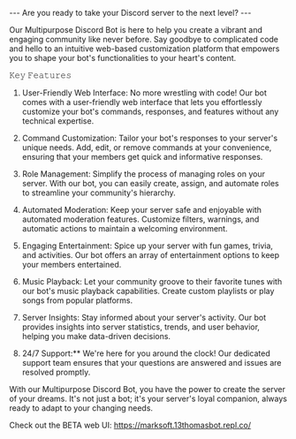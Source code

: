 --- Are you ready to take your Discord server to the next level? ---


Our Multipurpose Discord Bot is here to help you create a vibrant and engaging community like never before. Say goodbye to complicated code and hello to an intuitive web-based customization platform that empowers you to shape your bot's functionalities to your heart's content.


𝙺𝚎𝚢 𝙵𝚎𝚊𝚝𝚞𝚛𝚎𝚜


1. User-Friendly Web Interface: No more wrestling with code! Our bot comes with a user-friendly web interface that lets you effortlessly customize your bot's commands, responses, and features without any technical expertise.

2. Command Customization: Tailor your bot's responses to your server's unique needs. Add, edit, or remove commands at your convenience, ensuring that your members get quick and informative responses.

3. Role Management: Simplify the process of managing roles on your server. With our bot, you can easily create, assign, and automate roles to streamline your community's hierarchy.

4. Automated Moderation: Keep your server safe and enjoyable with automated moderation features. Customize filters, warnings, and automatic actions to maintain a welcoming environment.

5. Engaging Entertainment: Spice up your server with fun games, trivia, and activities. Our bot offers an array of entertainment options to keep your members entertained.

6. Music Playback: Let your community groove to their favorite tunes with our bot's music playback capabilities. Create custom playlists or play songs from popular platforms.

7. Server Insights: Stay informed about your server's activity. Our bot provides insights into server statistics, trends, and user behavior, helping you make data-driven decisions.

8. 24/7 Support:** We're here for you around the clock! Our dedicated support team ensures that your questions are answered and issues are resolved promptly.


With our Multipurpose Discord Bot, you have the power to create the server of your dreams. It's not just a bot; it's your server's loyal companion, always ready to adapt to your changing needs.

Check out the BETA web UI:
https://marksoft.13thomasbot.repl.co/
